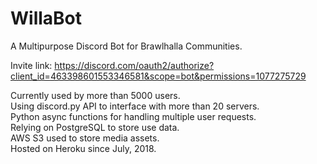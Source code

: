 # WillaBot
A Multipurpose Discord Bot for Brawlhalla Communities.

Invite link: https://discord.com/oauth2/authorize?client_id=463398601553346581&scope=bot&permissions=1077275729

Currently used by more than 5000 users.  
Using discord.py API to interface with more than 20 servers.  
Python async functions for handling multiple user requests.  
Relying on PostgreSQL to store use data.  
AWS S3 used to store media assets.  
Hosted on Heroku since July, 2018.  
